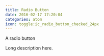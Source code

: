 ```yaml
---
title: Radio Button
date: 2016-02-17 17:20:04
categories: atom
icon: toggle:ic_radio_button_checked_24px
---
```


A radio button
<!-- more -->
Long description here.

